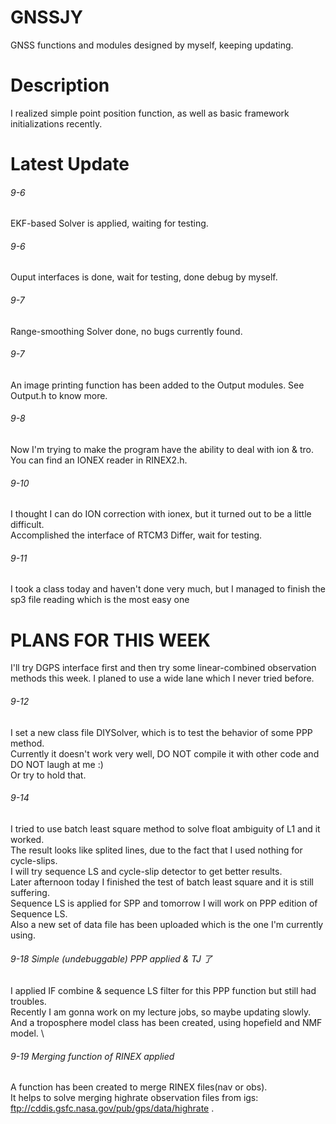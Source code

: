 # GNSSJY
GNSS functions and modules designed by myself, keeping updating.
# Description
I realized simple point position function, as well as basic framework initializations recently. 
# Latest Update
###### 9-6  
EKF-based Solver is applied, waiting for testing. 
###### 9-6  
Ouput interfaces is done, wait for testing, done debug by myself. 
###### 9-7  
Range-smoothing Solver done, no bugs currently found. 
###### 9-7  
An image printing function has been added to the Output modules. See Output.h to know more. 
###### 9-8  
Now I'm trying to make the program have the ability to deal with ion & tro.  
     You can find an IONEX reader in RINEX2.h. 
###### 9-10 
I thought I can do ION correction with ionex, but it turned out to be a little difficult. \
Accomplished the interface of RTCM3 Differ, wait for testing.
###### 9-11
I took a class today and haven't done very much, but I managed to finish the sp3 file reading which is the most easy one
# PLANS FOR THIS WEEK
I'll try DGPS interface first and then try some linear-combined observation methods this week.
I planed to use a wide lane which I never tried before.
###### 9-12
I set a new class file DIYSolver, which is to test the behavior of some PPP method. \
Currently it doesn't work very well, DO NOT compile it with other code and DO NOT laugh at me :)\
Or try to hold that.
###### 9-14
I tried to use batch least square method to solve float ambiguity of L1 and it worked.  \
The result looks like splited lines, due to the fact that I used nothing for cycle-slips. \
I will try sequence LS and cycle-slip detector to get better results. \
Later afternoon today I finished the test of batch least square and it is still suffering. \
Sequence LS is applied for SPP and tomorrow I will work on PPP edition of Sequence LS. \
Also a new set of data file has been uploaded which is the one I'm currently using.
###### 9-18 Simple (undebuggable) PPP applied & TJ 了
I applied IF combine & sequence LS filter for this PPP function but still had troubles. \
Recently I am gonna work on my lecture jobs, so maybe updating slowly. \
And a troposphere model class has been created, using hopefield and NMF model. \
###### 9-19 Merging function of RINEX applied
A function has been created to merge RINEX files(nav or obs).\
It helps to solve merging highrate observation files from igs: ftp://cddis.gsfc.nasa.gov/pub/gps/data/highrate .

